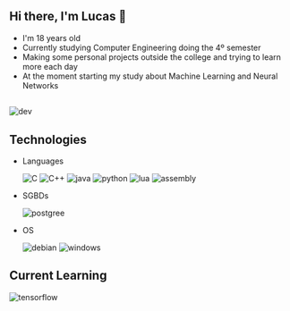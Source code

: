 ## Hi there, I'm Lucas 👋
- I'm 18 years old
- Currently studying Computer Engineering doing the 4º semester
- Making some personal projects outside the college and trying to learn more each day
- At the moment starting my study about Machine Learning and Neural Networks
##
![dev](https://github-readme-stats.vercel.app/api?username=Prizrak2&theme=transparent)

## Technologies
- Languages
  
    ![C](https://go-skill-icons.vercel.app/api/icons?i=c&titles=true)
    ![C++](https://go-skill-icons.vercel.app/api/icons?i=cpp&titles=true)
    ![java](https://go-skill-icons.vercel.app/api/icons?i=java&titles=true)
    ![python](https://go-skill-icons.vercel.app/api/icons?i=python&titles=true)
    ![lua](https://go-skill-icons.vercel.app/api/icons?i=lua&titles=true)
    ![assembly](https://go-skill-icons.vercel.app/api/icons?i=assembly&titles=true)

- SGBDs
  
    ![postgree](https://go-skill-icons.vercel.app/api/icons?i=postgresql&titles=true)

- OS
  
    ![debian](https://go-skill-icons.vercel.app/api/icons?i=debian&titles=true)
    ![windows](https://go-skill-icons.vercel.app/api/icons?i=windows&titles=true)

<!--![github](https://img.shields.io/badge/GitHub-100000?style=for-the-badge&logo=github&logoColor=white)
![git](https://img.shields.io/badge/GIT-E44C30?style=for-the-badge&logo=git&logoColor=white)-->

## Current Learning
  ![tensorflow](https://go-skill-icons.vercel.app/api/icons?i=tensorflow&titles=true)

<!--
**Prizrak2/Prizrak2** is a ✨ _special_ ✨ repository because its `README.md` (this file) appears on your GitHub profile.

Here are some ideas to get you started:

- 🔭 I’m currently working on ...
- 🌱 I’m currently learning ...
- 👯 I’m looking to collaborate on ...
- 🤔 I’m looking for help with ...
- 💬 Ask me about ...
- 📫 How to reach me: ...
- 😄 Pronouns: ...
- ⚡ Fun fact: ...
-->
